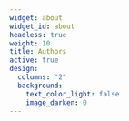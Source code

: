 ```yaml
---
widget: about
widget_id: about
headless: true
weight: 10
title: Authors
active: true
design:
  columns: "2"
  background:
    text_color_light: false
    image_darken: 0
---
```

